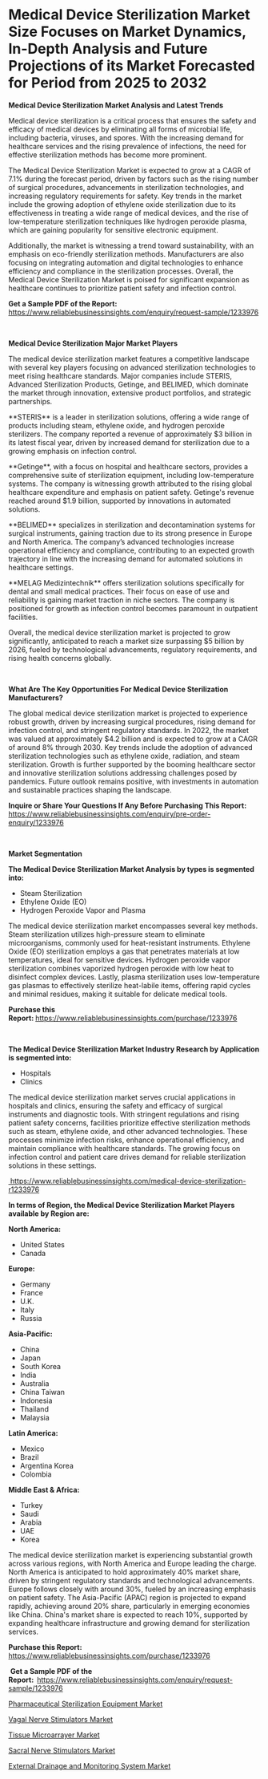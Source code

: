 <p><h1>Medical Device Sterilization Market Size Focuses on Market Dynamics, In-Depth Analysis and Future Projections of its Market Forecasted for Period from 2025 to 2032</h1></p><p><strong>Medical Device Sterilization Market Analysis and Latest Trends</strong></p>
<p><p>Medical device sterilization is a critical process that ensures the safety and efficacy of medical devices by eliminating all forms of microbial life, including bacteria, viruses, and spores. With the increasing demand for healthcare services and the rising prevalence of infections, the need for effective sterilization methods has become more prominent. </p><p>The Medical Device Sterilization Market is expected to grow at a CAGR of 7.1% during the forecast period, driven by factors such as the rising number of surgical procedures, advancements in sterilization technologies, and increasing regulatory requirements for safety. Key trends in the market include the growing adoption of ethylene oxide sterilization due to its effectiveness in treating a wide range of medical devices, and the rise of low-temperature sterilization techniques like hydrogen peroxide plasma, which are gaining popularity for sensitive electronic equipment. </p><p>Additionally, the market is witnessing a trend toward sustainability, with an emphasis on eco-friendly sterilization methods. Manufacturers are also focusing on integrating automation and digital technologies to enhance efficiency and compliance in the sterilization processes. Overall, the Medical Device Sterilization Market is poised for significant expansion as healthcare continues to prioritize patient safety and infection control.</p></p>
<p><strong>Get a Sample PDF of the Report:&nbsp;</strong> <a href="https://www.reliablebusinessinsights.com/enquiry/request-sample/1233976?utm_campaign=75&utm_medium=2&utm_source=Github&utm_content=ia&utm_term=04032025&utm_id=medical-device-sterilization">https://www.reliablebusinessinsights.com/enquiry/request-sample/1233976</a></p>
<p>&nbsp;</p>
<p><strong>Medical Device Sterilization Major Market Players</strong></p>
<p><p>The medical device sterilization market features a competitive landscape with several key players focusing on advanced sterilization technologies to meet rising healthcare standards. Major companies include STERIS, Advanced Sterilization Products, Getinge, and BELIMED, which dominate the market through innovation, extensive product portfolios, and strategic partnerships.</p><p>**STERIS** is a leader in sterilization solutions, offering a wide range of products including steam, ethylene oxide, and hydrogen peroxide sterilizers. The company reported a revenue of approximately $3 billion in its latest fiscal year, driven by increased demand for sterilization due to a growing emphasis on infection control.</p><p>**Getinge**, with a focus on hospital and healthcare sectors, provides a comprehensive suite of sterilization equipment, including low-temperature systems. The company is witnessing growth attributed to the rising global healthcare expenditure and emphasis on patient safety. Getinge's revenue reached around $1.9 billion, supported by innovations in automated solutions.</p><p>**BELIMED** specializes in sterilization and decontamination systems for surgical instruments, gaining traction due to its strong presence in Europe and North America. The company’s advanced technologies increase operational efficiency and compliance, contributing to an expected growth trajectory in line with the increasing demand for automated solutions in healthcare settings.</p><p>**MELAG Medizintechnik** offers sterilization solutions specifically for dental and small medical practices. Their focus on ease of use and reliability is gaining market traction in niche sectors. The company is positioned for growth as infection control becomes paramount in outpatient facilities.</p><p>Overall, the medical device sterilization market is projected to grow significantly, anticipated to reach a market size surpassing $5 billion by 2026, fueled by technological advancements, regulatory requirements, and rising health concerns globally.</p></p>
<p>&nbsp;</p>
<p><strong>What Are The Key Opportunities For Medical Device Sterilization Manufacturers?</strong></p>
<p><p>The global medical device sterilization market is projected to experience robust growth, driven by increasing surgical procedures, rising demand for infection control, and stringent regulatory standards. In 2022, the market was valued at approximately $4.2 billion and is expected to grow at a CAGR of around 8% through 2030. Key trends include the adoption of advanced sterilization technologies such as ethylene oxide, radiation, and steam sterilization. Growth is further supported by the booming healthcare sector and innovative sterilization solutions addressing challenges posed by pandemics. Future outlook remains positive, with investments in automation and sustainable practices shaping the landscape.</p></p>
<p><strong>Inquire or Share Your Questions If Any Before Purchasing This Report:</strong> <a href="https://www.reliablebusinessinsights.com/enquiry/pre-order-enquiry/1233976?utm_campaign=75&utm_medium=2&utm_source=Github&utm_content=ia&utm_term=04032025&utm_id=medical-device-sterilization">https://www.reliablebusinessinsights.com/enquiry/pre-order-enquiry/1233976</a></p>
<p>&nbsp;</p>
<p><strong>Market Segmentation</strong></p>
<p><strong>The Medical Device Sterilization Market Analysis by types is segmented into:</strong></p>
<p><ul><li>Steam Sterilization</li><li>Ethylene Oxide (EO)</li><li>Hydrogen Peroxide Vapor and Plasma</li></ul></p>
<p><p>The medical device sterilization market encompasses several key methods. Steam sterilization utilizes high-pressure steam to eliminate microorganisms, commonly used for heat-resistant instruments. Ethylene Oxide (EO) sterilization employs a gas that penetrates materials at low temperatures, ideal for sensitive devices. Hydrogen peroxide vapor sterilization combines vaporized hydrogen peroxide with low heat to disinfect complex devices. Lastly, plasma sterilization uses low-temperature gas plasmas to effectively sterilize heat-labile items, offering rapid cycles and minimal residues, making it suitable for delicate medical tools.</p></p>
<p><strong>Purchase this Report:&nbsp;</strong><a href="https://www.reliablebusinessinsights.com/purchase/1233976?utm_campaign=75&utm_medium=2&utm_source=Github&utm_content=ia&utm_term=04032025&utm_id=medical-device-sterilization">https://www.reliablebusinessinsights.com/purchase/1233976</a></p>
<p>&nbsp;</p>
<p><strong>The Medical Device Sterilization Market Industry Research by Application is segmented into:</strong></p>
<p><ul><li>Hospitals</li><li>Clinics</li></ul></p>
<p><p>The medical device sterilization market serves crucial applications in hospitals and clinics, ensuring the safety and efficacy of surgical instruments and diagnostic tools. With stringent regulations and rising patient safety concerns, facilities prioritize effective sterilization methods such as steam, ethylene oxide, and other advanced technologies. These processes minimize infection risks, enhance operational efficiency, and maintain compliance with healthcare standards. The growing focus on infection control and patient care drives demand for reliable sterilization solutions in these settings.</p></p>
<p><a href="https://www.reliablebusinessinsights.com/medical-device-sterilization-r1233976?utm_campaign=75&utm_medium=2&utm_source=Github&utm_content=ia&utm_term=04032025&utm_id=medical-device-sterilization">&nbsp;https://www.reliablebusinessinsights.com/medical-device-sterilization-r1233976</a></p>
<p><strong>In terms of Region, the Medical Device Sterilization Market Players available by Region are:</strong></p>
<p>
    <p> <strong> North America: </strong>
        <ul>
            <li>United States</li>
            <li>Canada</li>
        </ul>
        </p> 
    <p> <strong> Europe: </strong>
        <ul>
            <li>Germany</li>
            <li>France</li>
            <li>U.K.</li>
            <li>Italy</li>
            <li>Russia</li>
        </ul>
        </p> 
    <p> <strong> Asia-Pacific: </strong>
        <ul>
            <li>China</li>
            <li>Japan</li>
            <li>South Korea</li>
            <li>India</li>
            <li>Australia</li>
            <li>China Taiwan</li>
            <li>Indonesia</li>
            <li>Thailand</li>
            <li>Malaysia</li>
        </ul>
        </p> 
    <p> <strong> Latin America: </strong>
        <ul>
            <li>Mexico</li>
            <li>Brazil</li>
            <li>Argentina Korea</li>
            <li>Colombia</li>
        </ul>
        </p> 
    <p> <strong> Middle East & Africa: </strong>
        <ul>
            <li>Turkey</li>
            <li>Saudi</li>
            <li>Arabia</li>
            <li>UAE</li>
            <li>Korea</li>
        </ul>
    </p>
    </p>
<p><p>The medical device sterilization market is experiencing substantial growth across various regions, with North America and Europe leading the charge. North America is anticipated to hold approximately 40% market share, driven by stringent regulatory standards and technological advancements. Europe follows closely with around 30%, fueled by an increasing emphasis on patient safety. The Asia-Pacific (APAC) region is projected to expand rapidly, achieving around 20% share, particularly in emerging economies like China. China's market share is expected to reach 10%, supported by expanding healthcare infrastructure and growing demand for sterilization services.</p></p>
<p><strong>Purchase this Report: </strong><a href="https://www.reliablebusinessinsights.com/purchase/1233976?utm_campaign=75&utm_medium=2&utm_source=Github&utm_content=ia&utm_term=04032025&utm_id=medical-device-sterilization">https://www.reliablebusinessinsights.com/purchase/1233976</a></p>
<p>&nbsp;<strong>Get a Sample PDF of the Report:&nbsp;&nbsp;</strong><a href="https://www.reliablebusinessinsights.com/enquiry/request-sample/1233976?utm_campaign=75&utm_medium=2&utm_source=Github&utm_content=ia&utm_term=04032025&utm_id=medical-device-sterilization">https://www.reliablebusinessinsights.com/enquiry/request-sample/1233976</a></p>
<p><strong></strong></p>
<p><p><a href="https://github.com/dusektwinec3/Market-Research-Report-List-1/blob/main/pharmaceutical-sterilization-equipment-market.md?utm_campaign=75&utm_medium=2&utm_source=Github&utm_content=ia&utm_term=04032025&utm_id=medical-device-sterilization">Pharmaceutical Sterilization Equipment Market</a></p><p><a href="https://github.com/alefermeivys/Market-Research-Report-List-1/blob/main/vagal-nerve-stimulators-market.md?utm_campaign=75&utm_medium=2&utm_source=Github&utm_content=ia&utm_term=04032025&utm_id=medical-device-sterilization">Vagal Nerve Stimulators Market</a></p><p><a href="https://github.com/jaspartatin/Market-Research-Report-List-1/blob/main/tissue-microarrayer-market.md?utm_campaign=75&utm_medium=2&utm_source=Github&utm_content=ia&utm_term=04032025&utm_id=medical-device-sterilization">Tissue Microarrayer Market</a></p><p><a href="https://github.com/toghojbeinta/Market-Research-Report-List-1/blob/main/sacral-nerve-stimulators-market.md?utm_campaign=75&utm_medium=2&utm_source=Github&utm_content=ia&utm_term=04032025&utm_id=medical-device-sterilization">Sacral Nerve Stimulators Market</a></p><p><a href="https://github.com/jullselai/Market-Research-Report-List-1/blob/main/external-drainage-and-monitoring-system-market.md?utm_campaign=75&utm_medium=2&utm_source=Github&utm_content=ia&utm_term=04032025&utm_id=medical-device-sterilization">External Drainage and Monitoring System Market</a></p></p>